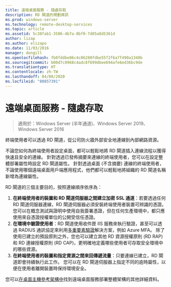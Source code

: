 ```yaml
---
title: 遠端桌面服務 - 隨處存取
description: RD 閘道的規劃資訊
ms.prod: windows-server
ms.technology: remote-desktop-services
ms.topic: article
ms.assetid: 5c38fab1-3586-4b7a-8bf0-7d85a8d5361d
author: lizap
ms.author: elizapo
ms.date: 11/03/2016
manager: dongill
ms.openlocfilehash: fb0fddbe86c4c06280fdbe55f2f6a7f490a1340b
ms.sourcegitcommit: b00d7c8968c4adc8f699dbee694afe6ed36bc9de
ms.translationtype: HT
ms.contentlocale: zh-TW
ms.lasthandoff: 04/08/2020
ms.locfileid: "80857391"
---
```

# <a name="remote-desktop-services---access-from-anywhere"></a>遠端桌面服務 - 隨處存取

>適用於：Windows Server (半年通道)、Windows Server 2019、Windows Server 2016

終端使用者可以透過 RD 閘道，從公司防火牆外部安全地連線到內部網路資源。

不論您如何為終端使用者設定桌面，都可以輕鬆地將 RD 閘道插入連線流程以獲得快速且安全的連線。 針對透過已發佈摘要來連線的終端使用者，您可以在設定整體部署屬性時設定 RD 閘道屬性。 針對透過桌面 (不含摘要) 連線的終端使用者，不論使用哪個遠端桌面用戶端應用程式，他們都可以輕鬆地將組織的 RD 閘道名稱新增為連線屬性。

RD 閘道的三個主要目的，按照連線順序依序為：
1. **在終端使用者的裝置和 RD 閘道伺服器之間建立加密 SSL 通道**：若要透過任何 RD 閘道伺服器連線，RD 閘道伺服器必須安裝終端使用者裝置可辨識的憑證。 您可以在概念測試與證明中使用自我簽署憑證，但在任何生產環境中，都只應使用來自憑證授權單位的公開受信任憑證。
2. **在環境中驗證使用者**：RD 閘道使用收件匣 IIS 服務來執行驗證，甚至可以透過 RADIUS 通訊協定來利用[多重要素驗證](rds-plan-mfa.md)解決方案，例如 Azure MFA。 除了使用已建立的預設原則之外，您也可以建立其他 RD 資源授權原則 (RD RAP) 和 RD 連線授權原則 (RD CAP)，更明確地定義哪些使用者可存取安全環境中的哪些資源。
3. **在終端使用者的裝置和指定資源之間來回傳遞流量**：只要連線已建立，RD 閘道即會持續執行此工作。 您可以在 RD 閘道伺服器上指定不同的逾時屬性，以便在使用者離開裝置時保持環境安全。

您可以[在桌面主機參考架構中](desktop-hosting-reference-architecture.md)找到遠端桌面服務部署整體架構的其他詳細資料。